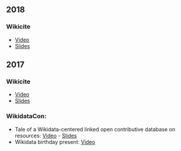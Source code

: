 <!-- LANG:EN, title="Presentations"-->

## 2018
### Wikicite
- [Video](https://www.youtube.com/watch?v=4CZDJ2uHrTk&t=3864)
- [Slides](https://inventaire.github.io/wikicite-2018)

## 2017
### Wikicite
- [Video](https://www.youtube.com/watch?v=1pMHSghEM7A&t=8h42m52s)
- [Slides](https://github.com/inventaire/wikicite)

### WikidataCon:
  * Tale of a Wikidata-centered linked open contributive database on resources: [Video](https://www.youtube.com/watch?v=nlxWy8ombEM) - [Slides](https://hackmd.io/p/SJGdXy-RZ)
  * Wikidata birthday present: [Video](https://media.ccc.de/v/wikidatacon2017-10042-birthday_celebration_demo_of_presents#video&t=2090)